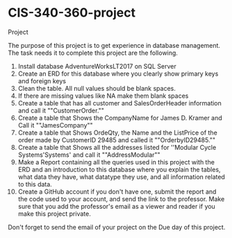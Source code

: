 # CIS-340-360-project

Project

The purpose of this project is to get experience in database management. The task needs it to complete this project are the following.

1.	Install database AdventureWorksLT2017 on SQL Server
2.	Create an ERD for this database where you clearly show primary keys and foreign keys
3.	Clean the table. All null values should be blank spaces.
4.	If there are missing values like NA make them blank spaces
5.	Create a table that has all customer and SalesOrderHeader information and call it ""CustomerOrder.""
6.	Create a table that Shows the CompanyName for James D. Kramer and Call it ""JamesCompany""
7.	Create a table that Shows OrdeQty, the Name and the ListPrice of the order made by CustomerID 29485 and called it ""OrderbyID29485.""
8.	Create a table that Shows all the addresses listed for ''Modular Cycle Systems'Systems' and call it ""AddressModular""
9.	Make a Report containing all the queries used in this project with the ERD and an introduction to this database where you explain the tables, what data they have, what datatype they use, and all information related to this data.
10.	Create a GitHub account if you don't have one, submit the report and the code used to your account, and send the link to the professor. Make sure that you add the professor's email as a viewer and reader if you make this project private.

Don't forget to send the email of your project on the Due day of this project.

